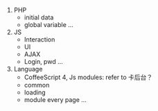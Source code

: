 1. PHP
    * initial data
    * global variable
    ...
2. JS
    * Interaction
    * UI
    * AJAX
    * Login, pwd 
    ...
3. Language
    * CoffeeScript
4, Js modules: refer to 卡后台？
    * common
    * loading
    * module every page
    ...